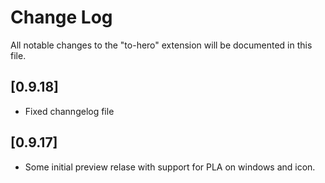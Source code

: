 # Change Log

All notable changes to the "to-hero" extension will be documented in this file.

## [0.9.18]

- Fixed channgelog file

## [0.9.17]

- Some initial preview relase with support for PLA on windows and icon.

